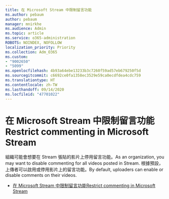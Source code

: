 ```yaml
---
title: 在 Microsoft Stream 中限制留言功能
ms.author: pebaum
author: pebaum
manager: mnirkhe
ms.audience: Admin
ms.topic: article
ms.service: o365-administration
ROBOTS: NOINDEX, NOFOLLOW
localization_priority: Priority
ms.collection: Adm_O365
ms.custom:
- "9002650"
- "5099"
ms.openlocfilehash: 4b93a64ebe13233b3c7260f59ad57eb679250f5d
ms.sourcegitcommit: c6692ce0fa1358ec3529e59ca0ecdfdea4cdc759
ms.translationtype: HT
ms.contentlocale: zh-TW
ms.lasthandoff: 09/14/2020
ms.locfileid: "47701022"
---
```

# <a name="restrict-commenting-in-microsoft-stream"></a><span data-ttu-id="1d6e7-102">在 Microsoft Stream 中限制留言功能</span><span class="sxs-lookup"><span data-stu-id="1d6e7-102">Restrict commenting in Microsoft Stream</span></span>

<span data-ttu-id="1d6e7-103">組織可能會想要在 Stream 張貼的影片上停用留言功能。</span><span class="sxs-lookup"><span data-stu-id="1d6e7-103">As an organization, you may want to disable commenting for all videos posted in Stream.</span></span> <span data-ttu-id="1d6e7-104">根據預設，上傳者可以啟用或停用影片上的留言功能。</span><span class="sxs-lookup"><span data-stu-id="1d6e7-104">By default, uploaders can enable or disable comments on their videos.</span></span>

- [<span data-ttu-id="1d6e7-105">在 Microsoft Stream 中限制留言功能</span><span class="sxs-lookup"><span data-stu-id="1d6e7-105">Restrict commenting in Microsoft Stream</span></span>](https://docs.microsoft.com/stream/portal-disable-comments)

